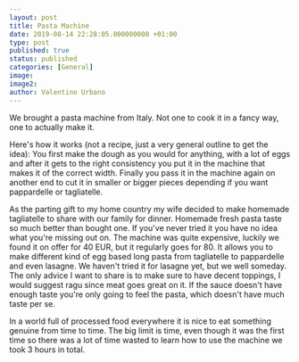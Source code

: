 ```yaml
---
layout: post
title: Pasta Machine
date: 2019-08-14 22:28:05.000000000 +01:00
type: post
published: true
status: published
categories: [General]
image:
image2:
author: Valentino Urbano
---
```


We brought a pasta machine from Italy. Not one to cook it in a fancy way, one to actually make it.

Here's how it works (not a recipe, just a very general outline to get the idea):
You first make the dough as you would for anything, with a lot of eggs and after it gets to the right consistency you put it in the machine that makes it of the correct width. Finally you pass it in the machine again on another end to cut it in smaller or bigger pieces depending if you want pappardelle or tagliatelle.

As the parting gift to my home country my wife decided to make homemade tagliatelle to share with our family for dinner.
Homemade fresh pasta taste so much better than bought one. If you've never tried it you have no idea what you're missing out on. The machine was quite expensive, luckily we found it on offer for 40 EUR, but it regularly goes for 80. It allows you to make different kind of egg based long pasta from tagliatelle to pappardelle and even lasagne.
We haven't tried it for lasagne yet, but we well someday. The only advice I want to share is to make sure to have decent toppings, I would suggest ragu since meat goes great on it. If the sauce doesn't have enough taste you're only going to feel the pasta, which doesn't have much taste per se.

In a world full of processed food everywhere it is nice to eat something genuine from time to time. The big limit is time, even though it was the first time so there was a lot of time wasted to learn how to use the machine we took 3 hours in total.
